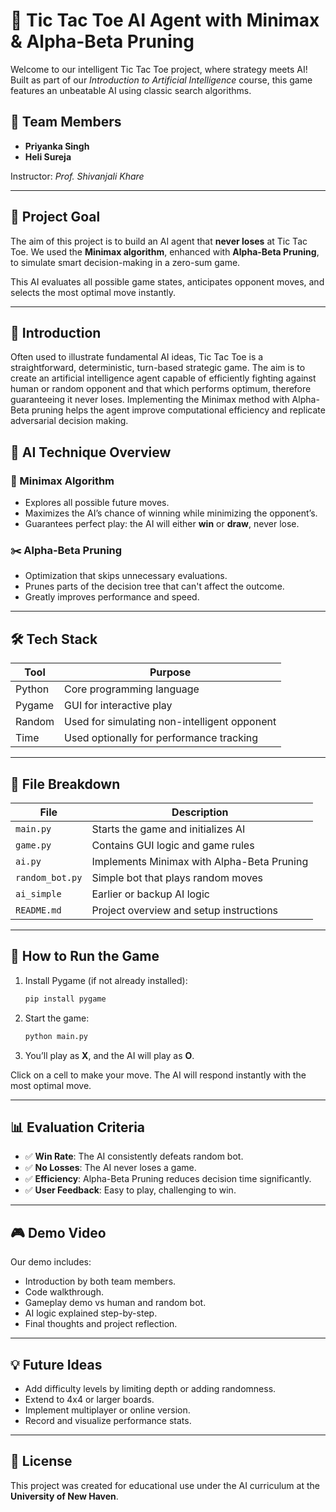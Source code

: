 # 🧠 Tic Tac Toe AI Agent with Minimax & Alpha-Beta Pruning

Welcome to our intelligent Tic Tac Toe project, where strategy meets AI! Built as part of our *Introduction to Artificial Intelligence* course, this game features an unbeatable AI using classic search algorithms.

## 👥 Team Members
- **Priyanka Singh**
- **Heli Sureja**

Instructor: *Prof. Shivanjali Khare*

---

## 🎯 Project Goal

The aim of this project is to build an AI agent that **never loses** at Tic Tac Toe. We used the **Minimax algorithm**, enhanced with **Alpha-Beta Pruning**, to simulate smart decision-making in a zero-sum game.

This AI evaluates all possible game states, anticipates opponent moves, and selects the most optimal move instantly.

---

## 🚀 Introduction 
Often used to illustrate fundamental AI ideas, Tic Tac Toe is a straightforward, deterministic, 
turn-based strategic game. The aim is to create an artificial intelligence agent capable of 
efficiently fighting against human or random opponent and that which performs optimum, 
therefore guaranteeing it never loses. Implementing the Minimax method with Alpha-Beta 
pruning helps the agent improve computational efficiency and replicate adversarial decision
making. 

## 🧠 AI Technique Overview

### 🔄 Minimax Algorithm
- Explores all possible future moves.
- Maximizes the AI’s chance of winning while minimizing the opponent’s.
- Guarantees perfect play: the AI will either **win** or **draw**, never lose.

### ✂️ Alpha-Beta Pruning
- Optimization that skips unnecessary evaluations.
- Prunes parts of the decision tree that can't affect the outcome.
- Greatly improves performance and speed.

---

## 🛠️ Tech Stack

| Tool | Purpose |
|------|---------|
| Python | Core programming language |
| Pygame | GUI for interactive play |
| Random | Used for simulating non-intelligent opponent |
| Time | Used optionally for performance tracking |

---

## 📁 File Breakdown

| File | Description |
|------|-------------|
| `main.py` | Starts the game and initializes AI |
| `game.py` | Contains GUI logic and game rules |
| `ai.py` | Implements Minimax with Alpha-Beta Pruning |
| `random_bot.py` | Simple bot that plays random moves |
| `ai_simple` | Earlier or backup AI logic |
| `README.md` | Project overview and setup instructions |

---

## 🚀 How to Run the Game

1. Install Pygame (if not already installed):
   ```bash
   pip install pygame
   ```

2. Start the game:
   ```bash
   python main.py
   ```

3. You’ll play as **X**, and the AI will play as **O**.

Click on a cell to make your move. The AI will respond instantly with the most optimal move.

---

## 📊 Evaluation Criteria

- ✅ **Win Rate**: The AI consistently defeats random bot.
- ✅ **No Losses**: The AI never loses a game.
- ✅ **Efficiency**: Alpha-Beta Pruning reduces decision time significantly.
- ✅ **User Feedback**: Easy to play, challenging to win.

---

## 🎮 Demo Video

Our demo includes:
- Introduction by both team members.
- Code walkthrough.
- Gameplay demo vs human and random bot.
- AI logic explained step-by-step.
- Final thoughts and project reflection.

---

## 💡 Future Ideas

- Add difficulty levels by limiting depth or adding randomness.
- Extend to 4x4 or larger boards.
- Implement multiplayer or online version.
- Record and visualize performance stats.

---

## 📘 License

This project was created for educational use under the AI curriculum at the **University of New Haven**.
